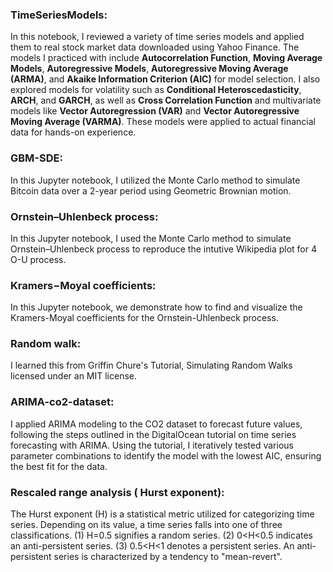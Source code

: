 ### TimeSeriesModels:

In this notebook, I reviewed a variety of time series models and applied them to real stock market data downloaded using Yahoo Finance. The models I practiced with include **Autocorrelation Function**, **Moving Average Models**, **Autoregressive Models**, **Autoregressive Moving Average (ARMA)**, and **Akaike Information Criterion (AIC)** for model selection. I also explored models for volatility such as **Conditional Heteroscedasticity**, **ARCH**, and **GARCH**, as well as **Cross Correlation Function** and multivariate models like **Vector Autoregression (VAR)** and **Vector Autoregressive Moving Average (VARMA)**. These models were applied to actual financial data for hands-on experience.



### GBM-SDE:

In this Jupyter notebook, I utilized the Monte Carlo method to simulate Bitcoin data over a 2-year period using Geometric Brownian motion.

### Ornstein–Uhlenbeck process:

In this Jupyter notebook, I used the Monte Carlo method to simulate Ornstein–Uhlenbeck process to reproduce the intutive Wikipedia plot for 4 O-U process.

### Kramers−Moyal coefficients:

In this Jupyter notebook, we demonstrate how to find and visualize the Kramers-Moyal coefficients for the Ornstein-Uhlenbeck process. 

### Random walk:
I learned this from Griffin Chure's Tutorial, Simulating Random Walks licensed under an MIT license.

### ARIMA-co2-dataset:
I applied ARIMA modeling to the CO2 dataset to forecast future values, following the steps outlined in the DigitalOcean tutorial on time series forecasting with ARIMA. Using the tutorial, I iteratively tested various parameter combinations to identify the model with the lowest AIC, ensuring the best fit for the data.

### Rescaled range analysis ( Hurst exponent):

The Hurst exponent (H) is a statistical metric utilized for categorizing time series. Depending on its value, a time series falls into one of three classifications. (1) H=0.5 signifies a random series. (2) 0<H<0.5 indicates an anti-persistent series. (3) 0.5<H<1 denotes a persistent series. An anti-persistent series is characterized by a tendency to "mean-revert".
